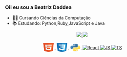 ### Oii eu sou a Beatriz Daddea

- 👩‍🎓 Cursando Ciências da Computação
- 📚 Estudando: Python,Ruby,JavaScript e Java



<div align="center">
  <a href="https://github.com/beatrizdaddea">
      <img height="160em" src="https://github-readme-stats.vercel.app/api?username=beatrizdaddea&theme=radical&show_icons=true"/>
      <img height="160em" src="https://github-readme-stats.vercel.app/api/top-langs/?username=beatrizdaddea&layout=compact&langs_count=7&theme=radical"/>
</div>
  
    
<div style="display: inline_block" align="center"><br>
  <img align="center" alt="HTML" height="30" width="40" src="https://raw.githubusercontent.com/devicons/devicon/master/icons/html5/html5-original.svg">
  <img align="center" alt="CSS" height="30" width="40" src="https://raw.githubusercontent.com/devicons/devicon/master/icons/css3/css3-original.svg">
  <img align="center" alt="Python" height="30" width="40" src="https://raw.githubusercontent.com/devicons/devicon/master/icons/python/python-original.svg">
  <img align="center" alt="React" height="30" width="40"  src="https://cdn.jsdelivr.net/gh/devicons/devicon/icons/react/react-original.svg" />
  <img  align="center" alt="JS" height="30" width="40" src="https://cdn.jsdelivr.net/gh/devicons/devicon/icons/javascript/javascript-original.svg" />
  <img  align="center" alt="TS" height="30" width="40" src="https://cdn.jsdelivr.net/gh/devicons/devicon/icons/typescript/typescript-original.svg" />
  
 
</div>
 
  
  
